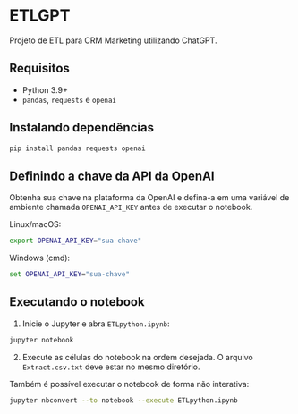 # ETLGPT

Projeto de ETL para CRM Marketing utilizando ChatGPT.

## Requisitos
- Python 3.9+
- `pandas`, `requests` e `openai`

## Instalando dependências
```bash
pip install pandas requests openai
```

## Definindo a chave da API da OpenAI
Obtenha sua chave na plataforma da OpenAI e defina-a em uma variável de ambiente chamada `OPENAI_API_KEY` antes de executar o notebook.

Linux/macOS:
```bash
export OPENAI_API_KEY="sua-chave"
```
Windows (cmd):
```cmd
set OPENAI_API_KEY="sua-chave"
```

## Executando o notebook
1. Inicie o Jupyter e abra `ETLpython.ipynb`:
```bash
jupyter notebook
```
2. Execute as células do notebook na ordem desejada. O arquivo `Extract.csv.txt` deve estar no mesmo diretório.

Também é possível executar o notebook de forma não interativa:
```bash
jupyter nbconvert --to notebook --execute ETLpython.ipynb
```
